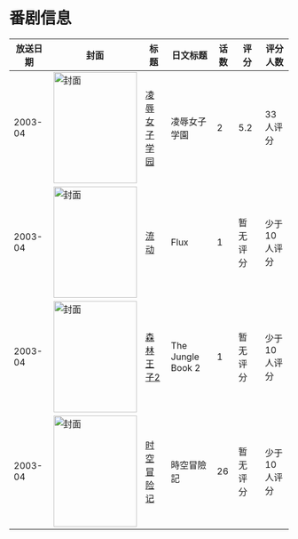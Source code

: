 # 番剧信息

|放送日期|封面|标题|日文标题|话数|评分|评分人数|
|---|---|---|---|---|---|---|
|2003-04|<img src="/img/no_icon_subject.png" alt="封面" style="width:150px;height:200px;object-fit:cover;">|[凌辱女子学园](https://bangumi.tv/subject/78541)|凌辱女子学園|2|5.2|33人评分|
|2003-04|<img src="//lain.bgm.tv/pic/cover/c/4e/b7/136912_44wQb.jpg" alt="封面" style="width:150px;height:200px;object-fit:cover;">|[流动](https://bangumi.tv/subject/136912)|Flux|1|暂无评分|少于10人评分|
|2003-04|<img src="//lain.bgm.tv/pic/cover/c/d7/f9/112890_v8PHZ.jpg" alt="封面" style="width:150px;height:200px;object-fit:cover;">|[森林王子2](https://bangumi.tv/subject/112890)|The Jungle Book 2|1|暂无评分|少于10人评分|
|2003-04|<img src="//lain.bgm.tv/pic/cover/c/aa/98/126452_cS1c6.jpg" alt="封面" style="width:150px;height:200px;object-fit:cover;">|[时空冒险记](https://bangumi.tv/subject/126452)|時空冒險記|26|暂无评分|少于10人评分|
